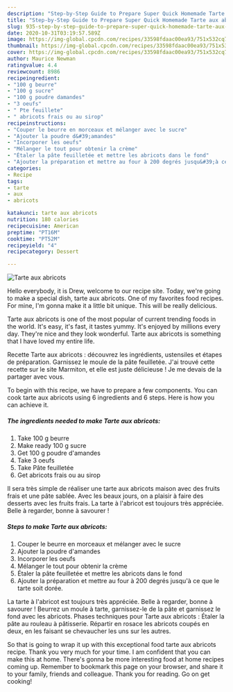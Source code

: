 ```yaml
---
description: "Step-by-Step Guide to Prepare Super Quick Homemade Tarte aux abricots"
title: "Step-by-Step Guide to Prepare Super Quick Homemade Tarte aux abricots"
slug: 935-step-by-step-guide-to-prepare-super-quick-homemade-tarte-aux-abricots
date: 2020-10-31T03:19:57.589Z
image: https://img-global.cpcdn.com/recipes/33598fdaac00ea93/751x532cq70/tarte-aux-abricots-photo-principale-de-la-recette.jpg
thumbnail: https://img-global.cpcdn.com/recipes/33598fdaac00ea93/751x532cq70/tarte-aux-abricots-photo-principale-de-la-recette.jpg
cover: https://img-global.cpcdn.com/recipes/33598fdaac00ea93/751x532cq70/tarte-aux-abricots-photo-principale-de-la-recette.jpg
author: Maurice Newman
ratingvalue: 4.4
reviewcount: 8986
recipeingredient:
- "100 g beurre"
- "100 g sucre"
- "100 g poudre damandes"
- "3 oeufs"
- " Pte feuillete"
- " abricots frais ou au sirop"
recipeinstructions:
- "Couper le beurre en morceaux et mélanger avec le sucre"
- "Ajouter la poudre d&#39;amandes"
- "Incorporer les oeufs"
- "Mélanger le tout pour obtenir la crème"
- "Étaler la pâte feuilletée et mettre les abricots dans le fond"
- "Ajouter la préparation et mettre au four à 200 degrés jusqu&#39;à ce que le tarte soit dorée."
categories:
- Recipe
tags:
- tarte
- aux
- abricots

katakunci: tarte aux abricots 
nutrition: 180 calories
recipecuisine: American
preptime: "PT16M"
cooktime: "PT52M"
recipeyield: "4"
recipecategory: Dessert

---
```



![Tarte aux abricots](https://img-global.cpcdn.com/recipes/33598fdaac00ea93/751x532cq70/tarte-aux-abricots-photo-principale-de-la-recette.jpg)

Hello everybody, it is Drew, welcome to our recipe site. Today, we're going to make a special dish, tarte aux abricots. One of my favorites food recipes. For mine, I'm gonna make it a little bit unique. This will be really delicious.

Tarte aux abricots is one of the most popular of current trending foods in the world. It's easy, it's fast, it tastes yummy. It's enjoyed by millions every day. They're nice and they look wonderful. Tarte aux abricots is something that I have loved my entire life.

Recette Tarte aux abricots : découvrez les ingrédients, ustensiles et étapes de préparation. Garnissez le moule de la pâte feuilletée. J&#39;ai trouvé cette recette sur le site Marmiton, et elle est juste délicieuse ! Je me devais de la partager avec vous.


To begin with this recipe, we have to prepare a few components. You can cook tarte aux abricots using 6 ingredients and 6 steps. Here is how you can achieve it.

<!--inarticleads1-->

##### The ingredients needed to make Tarte aux abricots:

1. Take 100 g beurre
1. Make ready 100 g sucre
1. Get 100 g poudre d&#39;amandes
1. Take 3 oeufs
1. Take  Pâte feuilletée
1. Get  abricots frais ou au sirop


Il sera très simple de réaliser une tarte aux abricots maison avec des fruits frais et une pâte sablée. Avec les beaux jours, on a plaisir à faire des desserts avec les fruits frais. La tarte à l&#39;abricot est toujours très appréciée. Belle à regarder, bonne à savourer ! 

<!--inarticleads2-->

##### Steps to make Tarte aux abricots:

1. Couper le beurre en morceaux et mélanger avec le sucre
1. Ajouter la poudre d&#39;amandes
1. Incorporer les oeufs
1. Mélanger le tout pour obtenir la crème
1. Étaler la pâte feuilletée et mettre les abricots dans le fond
1. Ajouter la préparation et mettre au four à 200 degrés jusqu&#39;à ce que le tarte soit dorée.


La tarte à l&#39;abricot est toujours très appréciée. Belle à regarder, bonne à savourer ! Beurrez un moule à tarte, garnissez-le de la pâte et garnissez le fond avec les abricots. Phases techniques pour Tarte aux abricots : Étaler la pâte au rouleau à pâtisserie. Répartir en rosace les abricots coupés en deux, en les faisant se chevaucher les uns sur les autres. 

So that is going to wrap it up with this exceptional food tarte aux abricots recipe. Thank you very much for your time. I am confident that you can make this at home. There's gonna be more interesting food at home recipes coming up. Remember to bookmark this page on your browser, and share it to your family, friends and colleague. Thank you for reading. Go on get cooking!
